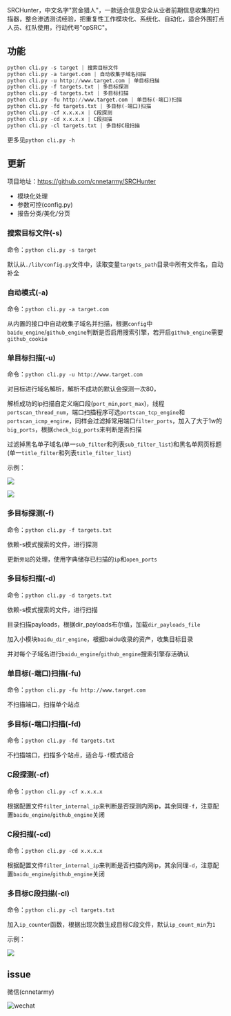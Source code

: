 
SRCHunter，中文名字"赏金猎人"，一款适合信息安全从业者前期信息收集的扫描器，整合渗透测试经验，把重复性工作模块化、系统化、自动化，适合外围打点人员、红队使用，行动代号"opSRC"。

## 功能

```python
python cli.py -s target | 搜索目标文件
python cli.py -a target.com | 自动收集子域名扫描
python cli.py -u http://www.target.com | 单目标扫描
python cli.py -f targets.txt | 多目标探测
python cli.py -d targets.txt | 多目标扫描
python cli.py -fu http://www.target.com | 单目标(-端口)扫描
python cli.py -fd targets.txt | 多目标(-端口)扫描
python cli.py -cf x.x.x.x | C段探测
python cli.py -cd x.x.x.x | C段扫描
python cli.py -cl targets.txt | 多目标C段扫描
```

更多见`python cli.py -h`

## 更新

项目地址：https://github.com/cnnetarmy/SRCHunter

 - 模块化处理
 - 参数可控(config.py)
 - 报告分类/美化/分页

### 搜索目标文件(-s)

命令：`python cli.py -s target`

默认从`./lib/config.py`文件中，读取变量`targets_path`目录中所有文件名，自动补全

### 自动模式(-a)

命令：`python cli.py -a target.com`

从内置的接口中自动收集子域名并扫描，根据`config`中`baidu_engine`/`github_engine`判断是否启用搜索引擎，若开启`github_engine`需要`github_cookie`

### 单目标扫描(-u)

命令：`python cli.py -u http://www.target.com`

对目标进行域名解析，解析不成功的默认会探测一次80，

解析成功的ip扫描自定义端口段(`port_min`,`port_max`)，线程`portscan_thread_num`，端口扫描程序可选`portscan_tcp_engine`和`portscan_icmp_engine`，同样会过滤掉常用端口`filter_ports`，加入了大于1w的`big_ports`，根据`check_big_ports`来判断是否扫描

过滤掉黑名单子域名(单一`sub_filter`和列表`sub_filter_list`)和黑名单网页标题(单一`title_filter`和列表`title_filter_list`)

示例：

![](./static/images/testphp_scan.jpg)

![](./static/images/testphp_report.jpg)

### 多目标探测(-f)

命令：`python cli.py -f targets.txt`

依赖-s模式搜索的文件，进行探测

更新`旁站`的处理，使用字典储存已扫描的`ip`和`open_ports`

### 多目标扫描(-d)

命令：`python cli.py -d targets.txt`

依赖-s模式搜索的文件，进行扫描

目录扫描payloads，根据dir_payloads布尔值，加载`dir_payloads_file`

加入小模块`baidu_dir_engine`，根据baidu收录的资产，收集目标目录

并对每个子域名进行`baidu_engine`/`github_engine`搜索引擎存活确认

### 单目标(-端口)扫描(-fu)

命令：`python cli.py -fu http://www.target.com`

不扫描端口，扫描单个站点

### 多目标(-端口)扫描(-fd)

命令：`python cli.py -fd targets.txt`

不扫描端口，扫描多个站点，适合与`-f`模式结合

### C段探测(-cf)

命令：`python cli.py -cf x.x.x.x`

根据配置文件`filter_internal_ip`来判断是否探测内网ip，其余同理`-f`，注意配置`baidu_engine`/`github_engine`关闭

### C段扫描(-cd)

命令：`python cli.py -cd x.x.x.x`

根据配置文件`filter_internal_ip`来判断是否扫描内网ip，其余同理`-d`，注意配置`baidu_engine`/`github_engine`关闭

### 多目标C段扫描(-cl)

命令：`python cli.py -cl targets.txt`

加入`ip_counter`函数，根据出现次数生成目标C段文件，默认`ip_count_min`为`1`

示例：

![](./static/images/cModule.jpg)


## issue

微信(cnnetarmy)

![wechat](http://www.cnnetarmy.com/weixin.png)